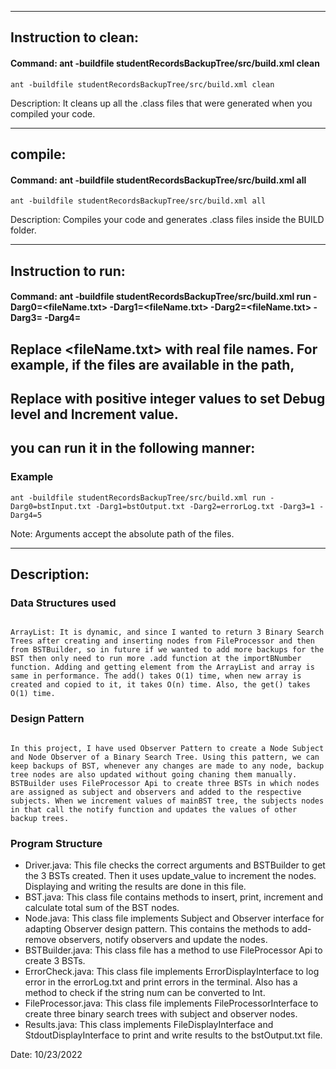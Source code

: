 -----------------------------------------------------------------------
## Instruction to clean:

#### Command: ant -buildfile studentRecordsBackupTree/src/build.xml clean

~~~
ant -buildfile studentRecordsBackupTree/src/build.xml clean
~~~

Description: It cleans up all the .class files that were generated when you compiled your code.

-----------------------------------------------------------------------
## compile:

#### Command: ant -buildfile studentRecordsBackupTree/src/build.xml all

~~~
ant -buildfile studentRecordsBackupTree/src/build.xml all
~~~

Description: Compiles your code and generates .class files inside the BUILD folder.

-----------------------------------------------------------------------
## Instruction to run:

#### Command: ant -buildfile studentRecordsBackupTree/src/build.xml run -Darg0=<fileName.txt> -Darg1=<fileName.txt> -Darg2=<fileName.txt> -Darg3=<Int> -Darg4=<Int>

## Replace <fileName.txt> with real file names. For example, if the files are available in the path, 
## Replace <Int> with positive integer values to set Debug level and Increment value.
## you can run it in the following manner:

### Example
~~~
ant -buildfile studentRecordsBackupTree/src/build.xml run -Darg0=bstInput.txt -Darg1=bstOutput.txt -Darg2=errorLog.txt -Darg3=1 -Darg4=5
~~~

Note: Arguments accept the absolute path of the files.

-----------------------------------------------------------------------

## Description:

### Data Structures used
~~~

ArrayList: It is dynamic, and since I wanted to return 3 Binary Search Trees after creating and inserting nodes from FileProcessor and then from BSTBuilder, so in future if we wanted to add more backups for the BST then only need to run more .add function at the importBNumber function. Adding and getting element from the ArrayList and array is same in performance. The add() takes O(1) time, when new array is created and copied to it, it takes O(n) time. Also, the get() takes O(1) time.

~~~

### Design Pattern

~~~

In this project, I have used Observer Pattern to create a Node Subject and Node Observer of a Binary Search Tree. Using this pattern, we can keep backups of BST, whenever any changes are made to any node, backup tree nodes are also updated without going chaning them manually. BSTBuilder uses FileProcessor Api to create three BSTs in which nodes are assigned as subject and observers and added to the respective subjects. When we increment values of mainBST tree, the subjects nodes in that call the notify function and updates the values of other backup trees.

~~~

### Program Structure

 - Driver.java: This file checks the correct arguments and BSTBuilder to get the 3 BSTs created. Then it uses update_value to increment the nodes. Displaying and writing the results are done in this file.
 - BST.java: This class file contains methods to insert, print, increment and calculate total sum of the BST nodes.
 - Node.java: This class file implements Subject and Observer interface for adapting Observer design pattern. This contains the methods to add-remove observers, notify observers and update the nodes.
 - BSTBuilder.java: This class file has a method to use FileProcessor Api to create 3 BSTs.
 - ErrorCheck.java: This class file implements ErrorDisplayInterface to log error in the errorLog.txt and print errors in the terminal. Also has a method to check if the string num can be converted to Int.
 - FileProcessor.java: This class file implements FileProcessorInterface to create three binary search trees with subject and observer nodes.
 - Results.java: This class implements FileDisplayInterface and StdoutDisplayInterface to print and write results to the bstOutput.txt file.




Date: 10/23/2022
